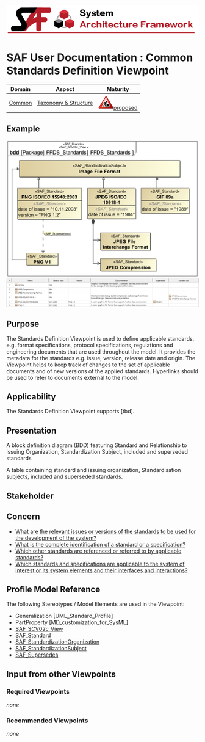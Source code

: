 ![System Architecture Framework](../diagrams/Banner_SAF.png)
# SAF User Documentation : Common Standards Definition Viewpoint
|**Domain**|**Aspect**|**Maturity**|
| --- | --- | --- |
|[Common](../domains.md#Domain-Common)|[Taxonomy & Structure](../aspects.md#Aspect-Taxonomy-&-Structure)|![Proposed](../diagrams/Under_construction_icon-red.svg )[proposed](../using-saf/maturity.md#proposed)|
## Example
![Common-Standards-Definition-Viewpoint-primary-example.svg](../diagrams/vp-examples/Common-Standards-Definition-Viewpoint-primary-example.svg)
![Common-Standards-Definition-Viewpoint-primary-example-1.svg](../diagrams/vp-examples/Common-Standards-Definition-Viewpoint-primary-example-1.svg)
## Purpose
The Standards Definition Viewpoint is used to define applicable standards, e.g. format specifications, protocol specifications, regulations and engineering documents that are used throughout the model. It provides the metadata for the standards e.g. issue, version, release date and origin. The Viewpoint helps to keep track of changes to the set of applicable documents and of new versions of the applied standards. Hyperlinks should be used to refer to documents external to the model.
## Applicability
The Standards Definition Viewpoint supports [tbd].
## Presentation
A block definition diagram (BDD) featuring Standard and Relationship to issuing Organization, Standardization Subject, included and superseded standards

A table containing standard and issuing organization, Standardisation subjects, included and superseded standards.

## Stakeholder
## Concern
* [What are the relevant issues or versions of the standards to be used for the development of the system?](../concerns.md#_2021x_2_8710274_1700821579663_211989_58619)
* [What is the complete identification of a standard or a specification?](../concerns.md#_2021x_2_8710274_1700821607046_355547_58633)
* [Which other standards are referenced or referred to by applicable standards?](../concerns.md#_2021x_2_8710274_1700821592720_121043_58626)
* [Which standards and specifications are applicable to the system of interest or its system elements and their interfaces and interactions?](../concerns.md#_2021x_2_8710274_1700821558610_489259_58612)
## Profile Model Reference
The following Stereotypes / Model Elements are used in the Viewpoint:
* Generalization [UML_Standard_Profile]
* PartProperty [MD_customization_for_SysML]
* [SAF_SCV02c_View](../stereotypes.md#SAF_SCV02c_View)
* [SAF_Standard](../stereotypes.md#SAF_Standard)
* [SAF_StandardizationOrganization](../stereotypes.md#SAF_StandardizationOrganization)
* [SAF_StandardizationSubject](../stereotypes.md#SAF_StandardizationSubject)
* [SAF_Supersedes](../stereotypes.md#SAF_Supersedes)
## Input from other Viewpoints
### Required Viewpoints
*none*
### Recommended Viewpoints
*none*

